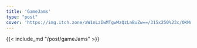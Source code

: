 ```yaml
---
title: 'GameJams'
type: "post"
cover: 'https://img.itch.zone/aW1nLzIwMTgwMzQzLnBuZw==/315x250%23c/OKMnrn.png'
---
```

{{< include_md "/post/gameJams" >}}